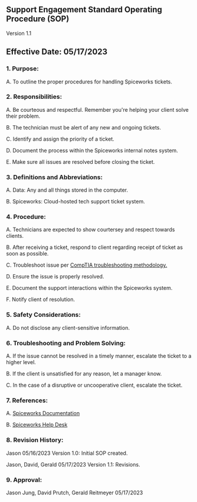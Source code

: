 ## Support Engagement Standard Operating Procedure (SOP)

Version 1.1

## Effective Date: 05/17/2023

### 1. Purpose:
   
   A. To outline the proper procedures for handling Spiceworks tickets.
   
### 2. Responsibilities:

   A. Be courteous and respectful. Remember you're helping your client solve their problem.
   
   B. The technician must be alert of any new and ongoing tickets.

   C. Identify and assign the priority of a ticket.

   D. Document the process within the Spiceworks internal notes system.

   E. Make sure all issues are resolved before closing the ticket.

### 3. Definitions and Abbreviations:

   A. Data: Any and all things stored in the computer.
   
   B. Spiceworks: Cloud-hosted tech support ticket system.
   
### 4. Procedure:
   
   A. Technicians are expected to show courtersey and respect towards clients.

   B. After receiving a ticket, respond to client regarding receipt of ticket as soon as possible.
   
   C. Troubleshoot issue per [CompTIA troubleshooting methodology.](https://github.com/201d8-team1/Documentation/blob/main/SOPs/Troubleshooting%20Methodology%20SOP.md)

   D. Ensure the issue is properly resolved.

   E. Document the support interactions within the Spiceworks system.
   
   F. Notify client of resolution.

### 5. Safety Considerations:
   
   A. Do not disclose any client-sensitive information.

### 6. Troubleshooting and Problem Solving:
   
   A. If the issue cannot be resolved in a timely manner, escalate the ticket to a higher level.

   B. If the client is unsatisfied for any reason, let a manager know.

   C. In the case of a disruptive or uncooperative client, escalate the ticket.
   
### 7. References:

   A. [Spiceworks Documentation](https://community.spiceworks.com/support/help-desk-cloud-edition/)
   
   B. [Spiceworks Help Desk](harvesthaven.on.spiceworks.com)
   
### 8. Revision History:
   
   Jason 05/16/2023 Version 1.0: Initial SOP created.
  
   Jason, David, Gerald 05/17/2023 Version 1.1: Revisions.
   
### 9. Approval:
 
   Jason Jung, David Prutch, Gerald Reitmeyer 05/17/2023
